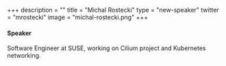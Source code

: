 +++
description = ""
title = "Michal Rostecki"
type = "new-speaker"
twitter = "mrostecki"
image = "michal-rostecki.png"
+++
#### Speaker

Software Engineer at SUSE, working on Cilium project and Kubernetes networking.